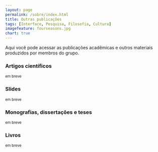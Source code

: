 ```yaml
---
layout: page
permalink: /sobre/index.html
title: Outras publicações
tags: [Interface, Pesquisa, Filosofia, Cultura]
imagefeature: fourseasons.jpg
chart: true
---
```


Aqui você pode acessar as publicações acadêmicas e outros materiais produzidos por membros do grupo.

### Artigos científicos

<small>em breve</small>

### Slides 

<small>em breve</small>

### Monografias, dissertações e teses

<small>em breve</small>

### Livros

<small>em breve</small>
